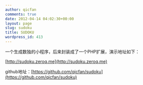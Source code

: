 ```yaml
---
author: qicfan
comments: true
date: 2012-04-14 04:02:30+00:00
layout: page
slug: sudoku
title: SUDOKU
wordpress_id: 413
---
```


一个生成数独的小程序，后来封装成了一个PHP扩展，演示地址如下：

[http://sudoku.zeroq.me](http://sudoku.zeroq.me)

github地址：[https://github.com/qicfan/sudoku](https://github.com/qicfan/sudoku)
